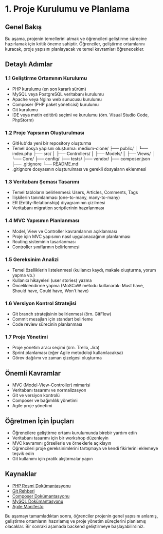# 1. Proje Kurulumu ve Planlama

## Genel Bakış
Bu aşama, projenin temellerini atmak ve öğrencileri geliştirme sürecine hazırlamak için kritik öneme sahiptir. Öğrenciler, geliştirme ortamlarını kuracak, proje yapısını planlayacak ve temel kavramları öğrenecekler.

## Detaylı Adımlar

### 1.1 Geliştirme Ortamının Kurulumu
- PHP kurulumu (en son kararlı sürüm)
- MySQL veya PostgreSQL veritabanı kurulumu
- Apache veya Nginx web sunucusu kurulumu
- Composer (PHP paket yöneticisi) kurulumu
- Git kurulumu
- IDE veya metin editörü seçimi ve kurulumu (örn. Visual Studio Code, PhpStorm)

### 1.2 Proje Yapısının Oluşturulması
- GitHub'da yeni bir repository oluşturma
- Temel dosya yapısını oluşturma:
  medium-clone/
  ├── public/
  │   └── index.php
  ├── src/
  │   ├── Controllers/
  │   ├── Models/
  │   ├── Views/
  │   └── Core/
  ├── config/
  ├── tests/
  ├── vendor/
  ├── composer.json
  ├── .gitignore
  └── README.md
- .gitignore dosyasının oluşturulması ve gerekli dosyaların eklenmesi

### 1.3 Veritabanı Şeması Tasarımı
- Temel tabloların belirlenmesi: Users, Articles, Comments, Tags
- İlişkilerin tanımlanması (one-to-many, many-to-many)
- ER (Entity-Relationship) diyagramının çizilmesi
- Veritabanı migration scriptlerinin hazırlanması

### 1.4 MVC Yapısının Planlanması
- Model, View ve Controller kavramlarının açıklanması
- Proje için MVC yapısının nasıl uygulanacağının planlanması
- Routing sisteminin tasarlanması
- Controller sınıflarının belirlenmesi

### 1.5 Gereksinim Analizi
- Temel özelliklerin listelenmesi (kullanıcı kaydı, makale oluşturma, yorum yapma vb.)
- Kullanıcı hikayeleri (user stories) yazma
- Önceliklendirme yapma (MoSCoW metodu kullanarak: Must have, Should have, Could have, Won't have)

### 1.6 Versiyon Kontrol Stratejisi
- Git branch stratejisinin belirlenmesi (örn. GitFlow)
- Commit mesajları için standart belirleme
- Code review sürecinin planlanması

### 1.7 Proje Yönetimi
- Proje yönetim aracı seçimi (örn. Trello, Jira)
- Sprint planlaması (eğer Agile metodoloji kullanılacaksa)
- Görev dağılımı ve zaman çizelgesi oluşturma

## Önemli Kavramlar
- MVC (Model-View-Controller) mimarisi
- Veritabanı tasarımı ve normalizasyon
- Git ve versiyon kontrolü
- Composer ve bağımlılık yönetimi
- Agile proje yönetimi

## Öğretmen İçin İpuçları
- Öğrencilere geliştirme ortamı kurulumunda birebir yardım edin
- Veritabanı tasarımı için bir workshop düzenleyin
- MVC kavramını görsellerle ve örneklerle açıklayın
- Öğrencileri proje gereksinimlerini tartışmaya ve kendi fikirlerini eklemeye teşvik edin
- Git kullanımı için pratik alıştırmalar yapın

## Kaynaklar
- [PHP Resmi Dokümantasyonu](https://www.php.net/docs.php)
- [Git Rehberi](https://git-scm.com/book/en/v2)
- [Composer Dokümantasyonu](https://getcomposer.org/doc/)
- [MySQL Dokümantasyonu](https://dev.mysql.com/doc/)
- [Agile Manifesto](https://agilemanifesto.org/)

Bu aşamayı tamamladıktan sonra, öğrenciler projenin genel yapısını anlamış, geliştirme ortamlarını hazırlamış ve proje yönetim süreçlerini planlamış olacaklar. Bir sonraki aşamada backend geliştirmeye başlayabilirsiniz.

